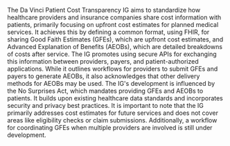 The Da Vinci Patient Cost Transparency IG aims to standardize how healthcare providers and insurance companies share cost information with patients, primarily focusing on upfront cost estimates for planned medical services. It achieves this by defining a common format, using FHIR, for sharing Good Faith Estimates (GFEs), which are upfront cost estimates, and Advanced Explanation of Benefits (AEOBs), which are detailed breakdowns of costs after service. The IG promotes using secure APIs for exchanging this information between providers, payers, and patient-authorized applications. While it outlines workflows for providers to submit GFEs and payers to generate AEOBs, it also acknowledges that other delivery methods for AEOBs may be used. The IG's development is influenced by the No Surprises Act, which mandates providing GFEs and AEOBs to patients. It builds upon existing healthcare data standards and incorporates security and privacy best practices. It is important to note that the IG primarily addresses cost estimates for future services and does not cover areas like eligibility checks or claim submissions. Additionally, a workflow for coordinating GFEs when multiple providers are involved is still under development.
